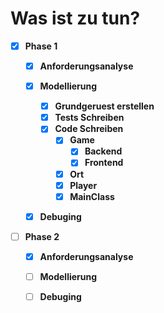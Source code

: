 # Was ist zu tun?

- [X] **Phase 1**

  - [X] **Anforderungsanalyse**

  - [X] **Modellierung**

    - [X] **Grundgeruest erstellen** 
    - [X] **Tests Schreiben**
    - [X] **Code Schreiben**
      - [X] **Game**
        - [X] **Backend**
        - [X] **Frontend**
      - [X] **Ort**
      - [X] **Player**
      - [X] **MainClass**

  - [X] **Debuging**

- [ ] **Phase 2**

  - [X] **Anforderungsanalyse**

  - [ ] **Modellierung**



  - [ ] **Debuging**